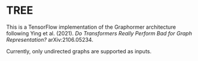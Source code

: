 # 	TREE
This is a TensorFlow implementation of the Graphormer architecture following Ying et al. (2021). *Do Transformers Really Perform Bad for Graph Representation?* arXiv:2106.05234. 

Currently, only undirected graphs are supported as inputs.
